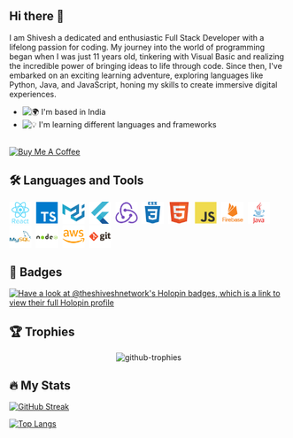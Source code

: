 ## Hi there 👋
I am Shivesh a dedicated and enthusiastic Full Stack Developer with a lifelong passion for coding. My journey into the world of programming began when I was just 11 years old, tinkering with Visual Basic and realizing the incredible power of bringing ideas to life through code. Since then, I've embarked on an exciting learning adventure, exploring languages like Python, Java, and JavaScript, honing my skills to create immersive digital experiences.

* <picture> <source srcset="https://fonts.gstatic.com/s/e/notoemoji/latest/1f30d/512.webp" type="image/webp"> <img src="https://fonts.gstatic.com/s/e/notoemoji/latest/1f30d/512.gif" alt="🌍" width="28" height="28"></picture>  I'm based in India
* <picture><source srcset="https://fonts.gstatic.com/s/e/notoemoji/latest/1f4a1/512.webp" type="image/webp"><img src="https://fonts.gstatic.com/s/e/notoemoji/latest/1f4a1/512.gif" alt="💡" width="28" height="28"></picture>  I'm learning different languages and frameworks
<br />
<a href="https://www.buymeacoffee.com/mrdevknown404" target="_blank"><img src="https://cdn.buymeacoffee.com/buttons/default-orange.png" alt="Buy Me A Coffee" height="41" width="174"></a>


## :hammer_and_wrench: Languages and Tools
<div>
  <img src="https://github.com/devicons/devicon/blob/master/icons/react/react-original-wordmark.svg" title="React" alt="React" width="40" height="40"/>&nbsp;
  <img src="https://github.com/devicons/devicon/blob/master/icons/typescript/typescript-original.svg" title="TypeScript" alt="Typescript" width="40" height="40"/>&nbsp;
  <img src="https://github.com/devicons/devicon/blob/master/icons/materialui/materialui-original.svg" title="Material UI" alt="Material UI" width="40" height="40"/>&nbsp;
  <img src="https://github.com/devicons/devicon/blob/master/icons/flutter/flutter-original.svg" title="Flutter" alt="Flutter" width="40" height="40"/>&nbsp;
  <img src="https://github.com/devicons/devicon/blob/master/icons/redux/redux-original.svg" title="Redux" alt="Redux " width="40" height="40"/>&nbsp;
  <img src="https://github.com/devicons/devicon/blob/master/icons/css3/css3-plain-wordmark.svg"  title="CSS3" alt="CSS" width="40" height="40"/>&nbsp;
  <img src="https://github.com/devicons/devicon/blob/master/icons/html5/html5-original.svg" title="HTML5" alt="HTML" width="40" height="40"/>&nbsp;
  <img src="https://github.com/devicons/devicon/blob/master/icons/javascript/javascript-original.svg" title="JavaScript" alt="JavaScript" width="40" height="40"/>&nbsp;
  <img src="https://github.com/devicons/devicon/blob/master/icons/firebase/firebase-plain-wordmark.svg" title="Firebase" alt="Firebase" width="40" height="40"/>&nbsp;
  <img src="https://github.com/devicons/devicon/blob/master/icons/java/java-original-wordmark.svg" title="Java" alt="Java" width="40" height="40"/>&nbsp;
  <img src="https://github.com/devicons/devicon/blob/master/icons/mysql/mysql-original-wordmark.svg" title="MySQL"  alt="MySQL" width="40" height="40"/>&nbsp;
  <img src="https://github.com/devicons/devicon/blob/master/icons/nodejs/nodejs-original-wordmark.svg" title="NodeJS" alt="NodeJS" width="40" height="40"/>&nbsp;
  <img src="https://github.com/devicons/devicon/blob/master/icons/amazonwebservices/amazonwebservices-plain-wordmark.svg" title="AWS" alt="AWS" width="40" height="40"/>&nbsp;
  <img src="https://github.com/devicons/devicon/blob/master/icons/git/git-original-wordmark.svg" title="Git" **alt="Git" width="40" height="40"/>
</div>

## 🏅 Badges
[![Have a look at @theshiveshnetwork's Holopin badges, which is a link to view their full Holopin profile](https://holopin.me/theshiveshnetwork)](https://holopin.io/@theshiveshnetwork)

## 🏆 Trophies
<div align="center">
  <img src="https://github-profile-trophy.vercel.app/?username=TheShiveshNetwork&theme=dark_lover" alt="github-trophies" />
</div>

## :fire: My Stats
[![GitHub Streak](https://github-readme-streak-stats.herokuapp.com/?user=TheShiveshNetwork&theme=dark&background=000000)](https://git.io/streak-stats)

[![Top Langs](https://github-readme-stats.vercel.app/api/top-langs/?username=TheShiveshNetwork&layout=compact&theme=vision-friendly-dark)](https://github.com/anuraghazra/github-readme-stats)

